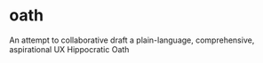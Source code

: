 # oath
An attempt to collaborative draft a plain-language, comprehensive, aspirational UX Hippocratic Oath
